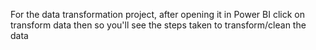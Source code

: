 For the data transformation project, after opening it in Power BI click on transform data then so you'll see the steps taken to transform/clean the data
